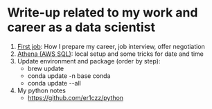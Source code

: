 # Write-up related to my work and career as a data scientist

1. [First job](https://github.com/er1czz/er1czz.github.io/blob/master/blog/writeup/firstjob.md): How I prepare my career, job interview, offer negotiation
2. [Athena (AWS SQL)](https://github.com/er1czz/er1czz.github.io/blob/master/blog/writeup/Athena.md): local setup and some tricks for date and time
3. Update environment and package (order by step): 
    -  brew update
    -  conda update -n base conda    
    -  conda update --all
4. My python notes
    -  https://github.com/er1czz/python

